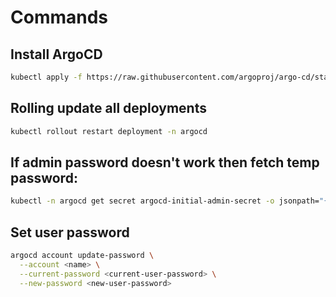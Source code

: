 # Commands

## Install ArgoCD

```bash
kubectl apply -f https://raw.githubusercontent.com/argoproj/argo-cd/stable/manifests/install.yaml -n argocd
```

## Rolling update all deployments

```bash
kubectl rollout restart deployment -n argocd
```

## If admin password doesn't work then fetch temp password:

```bash
kubectl -n argocd get secret argocd-initial-admin-secret -o jsonpath="{.data.password}" | base64 -d
```

## Set user password

```bash
argocd account update-password \
  --account <name> \
  --current-password <current-user-password> \
  --new-password <new-user-password>
```
